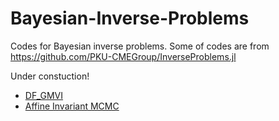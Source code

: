# Bayesian-Inverse-Problems
Codes for Bayesian inverse problems.
Some of codes are from https://github.com/PKU-CMEGroup/InverseProblems.jl

Under constuction!

* [DF_GMVI](Inversion/DF_GMVI.jl)
* [Affine Invariant MCMC](Inversion/AffineInvariantMCMC.jl)

